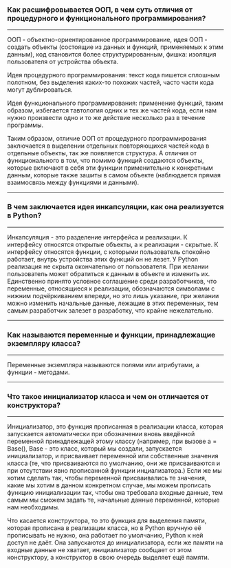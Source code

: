 ### Как расшифровывается ООП, в чем суть отличия от процедурного и функционального программирования?
***
ООП - объектно-ориентированное программирование, 
идея ООП - создать объекты (состоящие из данных и функций, 
применяемых к этим данным), код становится более структурированным, 
фишка: изоляция пользователя от устройства объекта.

Идея процедурного программирования: текст кода пишется сплошным полотном, без выделения каких-то похожих частей,
часто части кода могут дублироваться.

Идея функционального программирования: применение функций, таким образом,
избегается тавтология одних и тех же частей кода, если нам нужно произвести одно и то же действие несколько раз в течение программы.

Таким образом, отличие ООП от процедурного программирования заключается в выделении отдельных повторяющихся частей кода в отдельные объекты, так же появляется структура.
А отличия от функционального в том, что помимо функций создаются объекты, которые включают в себя эти функции применительно к конкретным данным, которые также зашиты в самом объекте (наблюдается прямая взаимосвязь между функциями и данными).


*****


### В чем заключается идея инкапсуляции, как она реализуется в Python?
***
Инкапсуляция -  это разделение интерфейса и реализации. К интерфейсу относятся открытые объекты, а к реализации - скрытые.
К интерфейсу относятся функции, с которыми пользователь спокойно работает, внутрь устройства этих функций он не лезет. 
У Python реализация не скрыта окончательно от пользователя. При желании пользователь может обратиться к данным в объекте и изменить их. Единственно принято условное соглашение среди разработчиков, что переменные, относящиеся к реализации, обозначаются символами с нижним подчёркиванием впереди,
но это лишь указание, при желании можно изменить начальные данные, лежащие в этих переменных, тем самым разработчик залезет в разработку, что крайне нежелательно.

*****


### Как называются переменные и функции, принадлежащие экземпляру класса?

***

Переменные экземпляра называются полями или атрибутами, а функции - методами.

*****

 ### Что такое инициализатор класса и чем он отличается от конструктора?
***
Инициализатор, это функция прописанная в реализации класса, которая запускается автоматически при обозначении вновь введённой переменной принадлежащей этому классу (например, при вызове a = Base(), Base - это класс, который мы создали, запускается инициализатор, и присваивает переменной или собственные значения класса (те, что присваиваются по умолчанию, они же присваиваются и при отсутствии явно прописанной функции инциализатора.) 
Если же мы хотим сделать так, чтобы переменной присваивались те значения, какие мы хотим в данном конкретном случае, мы можем прописать функцию инициализации так, чтобы она требовала входные данные, тем самым мы сможем задать те, начальные данные переменной, которые нам необходимы.

Что касается конструктора, то это функция для выделения памяти, которая прописана в реализации класса, но в Python вручную её прописывать не нужно, она работает по умолчанию, Python к ней доступ не даёт. Она запускаются до инициализатора, если же памяти на входные данные не хватает, инициализатор сообщает от этом конструктору, а конструктор в свою очередь выделяет ещё памяти.



